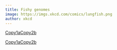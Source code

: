 ```yaml
---
title: Fishy genomes
image: https://imgs.xkcd.com/comics/lungfish.png
author: xkcd
---
```

[Copy1aCopy2b](https://imgs.xkcd.com/comics/lungfish.png)

<!-- excerpt start -->
[Copy1aCopy2b](https://xkcd.com/3064/)
<!-- excerpt end -->
